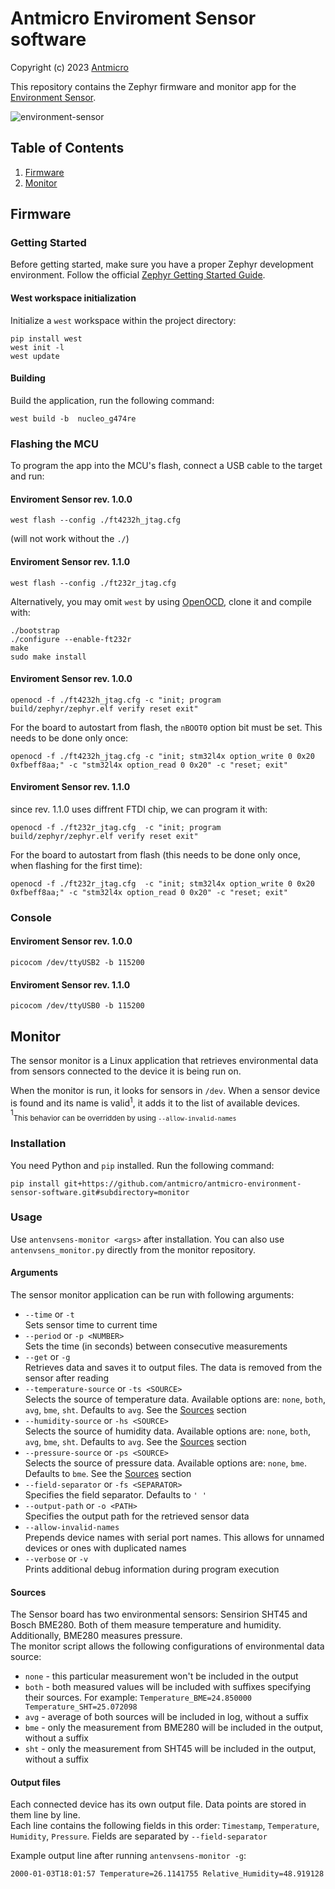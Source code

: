 # Antmicro Enviroment Sensor software

Copyright (c) 2023 [Antmicro](https://antmicro.com/)

This repository contains the Zephyr firmware and monitor app for the [Environment Sensor](https://github.com/antmicro/environment-sensor).

![environment-sensor](./img/envsensor.png "Environment Sensor board")

## Table of Contents
1. [Firmware](#firmware)
1. [Monitor](#monitor)

## Firmware

### Getting Started

Before getting started, make sure you have a proper Zephyr development
environment. Follow the official
[Zephyr Getting Started Guide](https://docs.zephyrproject.org/latest/getting_started/index.html).

#### West workspace initialization

Initialize a `west` workspace within the project directory:

```shell
pip install west
west init -l
west update
```

#### Building

Build the application, run the following command:

```shell
west build -b  nucleo_g474re
```

### Flashing the MCU

To program the app into the MCU's flash, connect a USB cable to the target and run:

#### Enviroment Sensor rev. 1.0.0

```shell
west flash --config ./ft4232h_jtag.cfg 
```
(will not work without the `./`)

#### Enviroment Sensor rev. 1.1.0

```shell
west flash --config ./ft232r_jtag.cfg
```

Alternatively, you may omit `west` by using [OpenOCD](https://github.com/openocd-org/openocd/tree/v0.11.0), clone it and compile with:

```shell
./bootstrap 
./configure --enable-ft232r
make
sudo make install
```


#### Enviroment Sensor rev. 1.0.0

```shell
openocd -f ./ft4232h_jtag.cfg -c "init; program build/zephyr/zephyr.elf verify reset exit"
```

For the board to autostart from flash, the `nBOOT0` option bit must be set. This needs to be done only once:
```shell
openocd -f ./ft4232h_jtag.cfg -c "init; stm32l4x option_write 0 0x20 0xfbeff8aa;" -c "stm32l4x option_read 0 0x20" -c "reset; exit"
```
#### Enviroment Sensor rev. 1.1.0
since rev. 1.1.0 uses diffrent FTDI chip, we can program it with:

```shell
openocd -f ./ft232r_jtag.cfg  -c "init; program build/zephyr/zephyr.elf verify reset exit"
```
For the board to autostart from flash (this needs to be done only once, when flashing for the first time):
```shell
openocd -f ./ft232r_jtag.cfg  -c "init; stm32l4x option_write 0 0x20 0xfbeff8aa;" -c "stm32l4x option_read 0 0x20" -c "reset; exit"
```


### Console

#### Enviroment Sensor rev. 1.0.0

```shell
picocom /dev/ttyUSB2 -b 115200
```

#### Enviroment Sensor rev. 1.1.0

```shell
picocom /dev/ttyUSB0 -b 115200
```

## Monitor

The sensor monitor is a Linux application that retrieves environmental data from sensors connected to the device it is being run on.

When the monitor is run, it looks for sensors in `/dev`. When a sensor device is found and its name is valid<sup>1</sup>, it adds it to the list of available devices.  
<sup>1</sup><sub>This behavior can be overridden by using `--allow-invalid-names`<sup>

### Installation

You need Python and `pip` installed. Run the following command:

`pip install git+https://github.com/antmicro/antmicro-environment-sensor-software.git#subdirectory=monitor`

### Usage

Use `antenvsens-monitor <args>` after installation. You can also use `antenvsens_monitor.py` directly from the monitor repository.

#### Arguments

The sensor monitor application can be run with following arguments:

* `--time` or `-t`  
Sets sensor time to current time
* `--period` or `-p <NUMBER>`  
Sets the time (in seconds) between consecutive measurements
* `--get` or `-g`  
Retrieves data and saves it to output files. The data is removed from the sensor after reading
* `--temperature-source` or `-ts <SOURCE>`  
Selects the source of temperature data. Available options are: `none`, `both`, `avg`, `bme`, `sht`. Defaults to `avg`. See the [Sources](sources) section
* `--humidity-source` or `-hs <SOURCE>`  
Selects the source of humidity data. Available options are: `none`, `both`, `avg`, `bme`, `sht`. Defaults to `avg`. See the [Sources](sources) section
* `--pressure-source` or `-ps <SOURCE>`  
Selects the source of pressure data. Available options are: `none`, `bme`. Defaults to `bme`. See the [Sources](sources) section
* `--field-separator` or `-fs <SEPARATOR>`  
Specifies the field separator. Defaults to `' '`
* `--output-path` or `-o <PATH>`  
Specifies the output path for the retrieved sensor data
* `--allow-invalid-names`  
Prepends device names with serial port names. This allows for unnamed devices or ones with duplicated names
* `--verbose` or `-v`  
Prints additional debug information during program execution

#### Sources

The Sensor board has two environmental sensors: Sensirion SHT45 and Bosch BME280. Both of them measure temperature and humidity. Additionally, BME280 measures pressure.  
The monitor script allows the following configurations of environmental data source:

* `none` - this particular measurement won't be included in the output
* `both` - both measured values will be included with suffixes specifying their sources. For example: `Temperature_BME=24.850000 Temperature_SHT=25.072098`
* `avg` - average of both sources will be included in log, without a suffix
* `bme` - only the measurement from BME280 will be included in the output, without a suffix
* `sht` - only the measurement from SHT45 will be included in the output, without a suffix

#### Output files

Each connected device has its own output file. Data points are stored in them line by line.  
Each line contains the following fields in this order: `Timestamp`, `Temperature`, `Humidity`, `Pressure`. Fields are separated by `--field-separator`

Example output line after running `antenvsens-monitor -g`:
```txt
2000-01-03T18:01:57 Temperature=26.1141755 Relative_Humidity=48.919128 Pressure=100.873621
```
